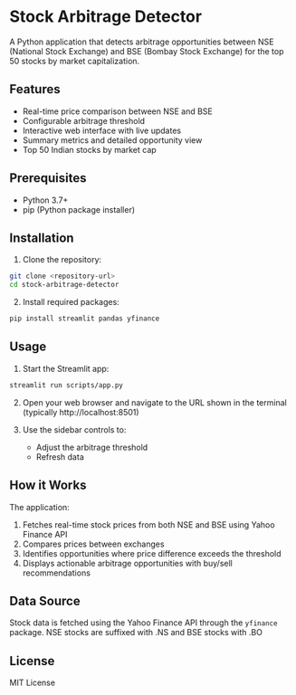 
# Stock Arbitrage Detector

A Python application that detects arbitrage opportunities between NSE (National Stock Exchange) and BSE (Bombay Stock Exchange) for the top 50 stocks by market capitalization.

## Features

- Real-time price comparison between NSE and BSE
- Configurable arbitrage threshold
- Interactive web interface with live updates
- Summary metrics and detailed opportunity view
- Top 50 Indian stocks by market cap

## Prerequisites

- Python 3.7+
- pip (Python package installer)

## Installation

1. Clone the repository:
```bash
git clone <repository-url>
cd stock-arbitrage-detector
```

2. Install required packages:
```bash
pip install streamlit pandas yfinance
```

## Usage

1. Start the Streamlit app:
```bash
streamlit run scripts/app.py
```

2. Open your web browser and navigate to the URL shown in the terminal (typically http://localhost:8501)

3. Use the sidebar controls to:
   - Adjust the arbitrage threshold
   - Refresh data

## How it Works

The application:
1. Fetches real-time stock prices from both NSE and BSE using Yahoo Finance API
2. Compares prices between exchanges
3. Identifies opportunities where price difference exceeds the threshold
4. Displays actionable arbitrage opportunities with buy/sell recommendations

## Data Source

Stock data is fetched using the Yahoo Finance API through the `yfinance` package. NSE stocks are suffixed with .NS and BSE stocks with .BO

## License

MIT License
